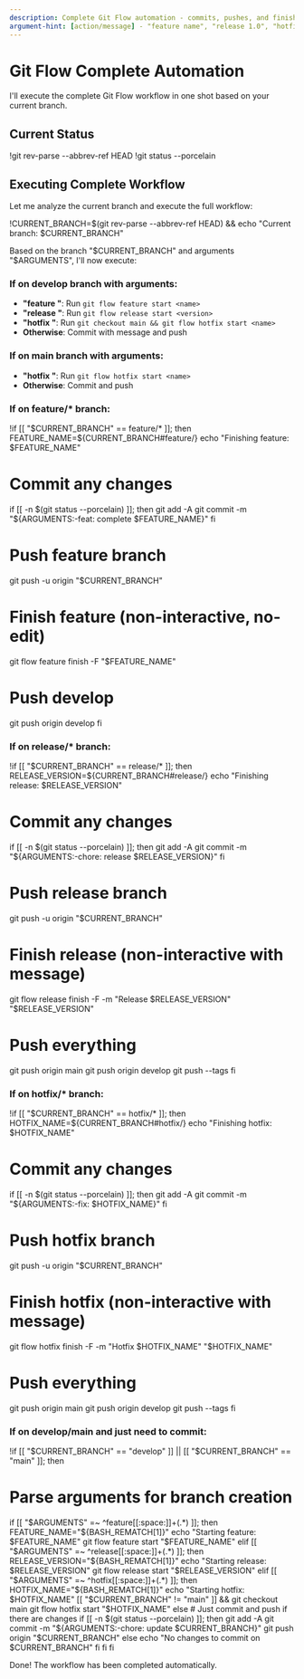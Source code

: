 ```yaml
---
description: Complete Git Flow automation - commits, pushes, and finishes everything in one shot
argument-hint: [action/message] - "feature name", "release 1.0", "hotfix bug", or commit message
---
```


# Git Flow Complete Automation

I'll execute the complete Git Flow workflow in one shot based on your current branch.

## Current Status

!git rev-parse --abbrev-ref HEAD
!git status --porcelain

## Executing Complete Workflow

Let me analyze the current branch and execute the full workflow:

!CURRENT_BRANCH=$(git rev-parse --abbrev-ref HEAD) && echo "Current branch: $CURRENT_BRANCH"

Based on the branch "$CURRENT_BRANCH" and arguments "$ARGUMENTS", I'll now execute:

### If on develop branch with arguments:
- **"feature <name>"**: Run `git flow feature start <name>`
- **"release <version>"**: Run `git flow release start <version>`  
- **"hotfix <name>"**: Run `git checkout main && git flow hotfix start <name>`
- **Otherwise**: Commit with message and push

### If on main branch with arguments:
- **"hotfix <name>"**: Run `git flow hotfix start <name>`
- **Otherwise**: Commit and push

### If on feature/* branch:
!if [[ "$CURRENT_BRANCH" == feature/* ]]; then
  FEATURE_NAME=${CURRENT_BRANCH#feature/}
  echo "Finishing feature: $FEATURE_NAME"
  
  # Commit any changes
  if [[ -n $(git status --porcelain) ]]; then
    git add -A
    git commit -m "${ARGUMENTS:-feat: complete $FEATURE_NAME}"
  fi
  
  # Push feature branch
  git push -u origin "$CURRENT_BRANCH"
  
  # Finish feature (non-interactive, no-edit)
  git flow feature finish -F "$FEATURE_NAME"
  
  # Push develop
  git push origin develop
fi

### If on release/* branch:
!if [[ "$CURRENT_BRANCH" == release/* ]]; then
  RELEASE_VERSION=${CURRENT_BRANCH#release/}
  echo "Finishing release: $RELEASE_VERSION"
  
  # Commit any changes
  if [[ -n $(git status --porcelain) ]]; then
    git add -A
    git commit -m "${ARGUMENTS:-chore: release $RELEASE_VERSION}"
  fi
  
  # Push release branch
  git push -u origin "$CURRENT_BRANCH"
  
  # Finish release (non-interactive with message)
  git flow release finish -F -m "Release $RELEASE_VERSION" "$RELEASE_VERSION"
  
  # Push everything
  git push origin main
  git push origin develop
  git push --tags
fi

### If on hotfix/* branch:
!if [[ "$CURRENT_BRANCH" == hotfix/* ]]; then
  HOTFIX_NAME=${CURRENT_BRANCH#hotfix/}
  echo "Finishing hotfix: $HOTFIX_NAME"
  
  # Commit any changes
  if [[ -n $(git status --porcelain) ]]; then
    git add -A
    git commit -m "${ARGUMENTS:-fix: $HOTFIX_NAME}"
  fi
  
  # Push hotfix branch
  git push -u origin "$CURRENT_BRANCH"
  
  # Finish hotfix (non-interactive with message)
  git flow hotfix finish -F -m "Hotfix $HOTFIX_NAME" "$HOTFIX_NAME"
  
  # Push everything
  git push origin main
  git push origin develop
  git push --tags
fi

### If on develop/main and just need to commit:
!if [[ "$CURRENT_BRANCH" == "develop" ]] || [[ "$CURRENT_BRANCH" == "main" ]]; then
  # Parse arguments for branch creation
  if [[ "$ARGUMENTS" =~ ^feature[[:space:]]+(.*) ]]; then
    FEATURE_NAME="${BASH_REMATCH[1]}"
    echo "Starting feature: $FEATURE_NAME"
    git flow feature start "$FEATURE_NAME"
  elif [[ "$ARGUMENTS" =~ ^release[[:space:]]+(.*) ]]; then
    RELEASE_VERSION="${BASH_REMATCH[1]}"
    echo "Starting release: $RELEASE_VERSION"
    git flow release start "$RELEASE_VERSION"
  elif [[ "$ARGUMENTS" =~ ^hotfix[[:space:]]+(.*) ]]; then
    HOTFIX_NAME="${BASH_REMATCH[1]}"
    echo "Starting hotfix: $HOTFIX_NAME"
    [[ "$CURRENT_BRANCH" != "main" ]] && git checkout main
    git flow hotfix start "$HOTFIX_NAME"
  else
    # Just commit and push if there are changes
    if [[ -n $(git status --porcelain) ]]; then
      git add -A
      git commit -m "${ARGUMENTS:-chore: update $CURRENT_BRANCH}"
      git push origin "$CURRENT_BRANCH"
    else
      echo "No changes to commit on $CURRENT_BRANCH"
    fi
  fi
fi

Done! The workflow has been completed automatically.